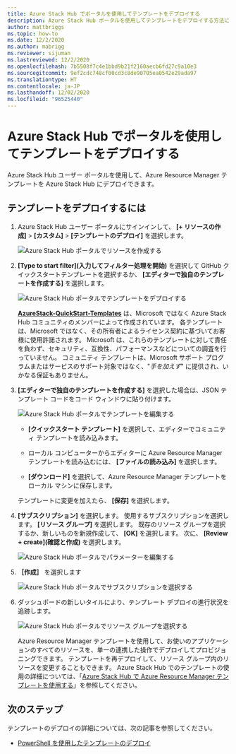 ```yaml
---
title: Azure Stack Hub でポータルを使用してテンプレートをデプロイする
description: Azure Stack Hub ポータルを使用してテンプレートをデプロイする方法について学習します。
author: mattbriggs
ms.topic: how-to
ms.date: 12/2/2020
ms.author: mabrigg
ms.reviewer: sijuman
ms.lastreviewed: 12/2/2020
ms.openlocfilehash: 7b5508f7c4e1bbd9b21f2160aecb6fd27c9a10e3
ms.sourcegitcommit: 9ef2cdc748cf00cd3c8de90705ea0542e29ada97
ms.translationtype: HT
ms.contentlocale: ja-JP
ms.lasthandoff: 12/02/2020
ms.locfileid: "96525440"
---
```

# <a name="deploy-a-template-using-the-portal-in-azure-stack-hub"></a>Azure Stack Hub でポータルを使用してテンプレートをデプロイする

Azure Stack Hub ユーザー ポータルを使用して、Azure Resource Manager テンプレートを Azure Stack Hub にデプロイできます。

## <a name="to-deploy-a-template"></a>テンプレートをデプロイするには

1. Azure Stack Hub ユーザー ポータルにサインインして、 **[+ リソースの作成]**  >  **[カスタム]**  >  **[テンプレートのデプロイ]** を選択します。

   ![Azure Stack Hub ポータルでリソースを作成する](media/azure-stack-deploy-template-portal/template-deploy1a.png)

2. **[Type to start filter]\(入力してフィルター処理を開始\)** を選択して GitHub クイックスタートテンプレートを選択するか、 **[エディターで独自のテンプレートを作成する]** を選択します。

   ![Azure Stack Hub ポータルでテンプレートをデプロイする](media/azure-stack-deploy-template-portal/template-deploy2a.png)

    [**AzureStack-QuickStart-Templates**](https://github.com/Azure/AzureStack-QuickStart-Templates) は、Microsoft ではなく Azure Stack Hub コミュニティのメンバーによって作成されています。 各テンプレートは、Microsoft ではなく、その所有者によるライセンス契約に基づいてお客様に使用許諾されます。 Microsoft は、これらのテンプレートに対して責任を負わず、セキュリティ、互換性、パフォーマンスなどについての調査を行っていません。 コミュニティ テンプレートは、Microsoft サポート プログラムまたはサービスのサポート対象ではなく、"*手を加えず*" に提供され、いかなる保証もありません。

3. **[エディターで独自のテンプレートを作成する]** を選択した場合は、JSON テンプレート コードをコード ウィンドウに貼り付けます。

   ![Azure Stack Hub ポータルでテンプレートを編集する](media/azure-stack-deploy-template-portal/template-deploy3a.png)

    - **[クイックスタート テンプレート]** を選択して、エディターでコミュニティ テンプレートを読み込みます。

    - ローカル コンピューターからエディターに Azure Resource Manager テンプレートを読み込むには、 **[ファイルの読み込み]** を選択します。

    - **[ダウンロード]** を選択して、Azure Resource Manager テンプレートをローカル マシンに保存します。

    テンプレートに変更を加えたら、 **[保存]** を選択します。

4. **[サブスクリプション]** を選択します。 使用するサブスクリプションを選択します。 **[リソース グループ]** を選択します。 既存のリソース グループを選択するか、新しいものを新規作成して、 **[OK]** を選択します。 次に、 **[Review + create]\(確認と作成\)** を選択します。

   ![Azure Stack Hub ポータルでパラメーターを編集する](media/azure-stack-deploy-template-portal/template-deploy4a.png)

5. **［作成］** を選択します

   ![Azure Stack Hub ポータルでサブスクリプションを選択する](media/azure-stack-deploy-template-portal/template-deploy5a.png)

6. ダッシュボードの新しいタイルにより、テンプレート デプロイの進行状況を追跡します。

   ![Azure Stack Hub ポータルでリソース グループを選択する](media/azure-stack-deploy-template-portal/template-deploy6a.png)

   Azure Resource Manager テンプレートを使用して、お使いのアプリケーションのすべてのリソースを、単一の連携した操作でデプロイしてプロビジョニングできます。 テンプレートを再デプロイして、リソース グループ内のリソースを変更することもできます。 Azure Stack Hub でのテンプレートの使用の詳細については、「[Azure Stack Hub で Azure Resource Manager テンプレートを使用する](azure-stack-arm-templates.md)」を参照してください。

## <a name="next-steps"></a>次のステップ

テンプレートのデプロイの詳細については、次の記事を参照してください。

- [PowerShell を使用したテンプレートのデプロイ](azure-stack-deploy-template-powershell.md)
